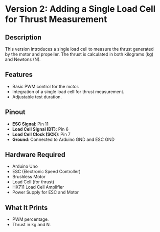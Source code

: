 # Version 2: Adding a Single Load Cell for Thrust Measurement

## Description
This version introduces a single load cell to measure the thrust generated by the motor and propeller. The thrust is calculated in both kilograms (kg) and Newtons (N).

## Features
- Basic PWM control for the motor.
- Integration of a single load cell for thrust measurement.
- Adjustable test duration.

## Pinout
- **ESC Signal**: Pin 11
- **Load Cell Signal (DT)**: Pin 6
- **Load Cell Clock (SCK)**: Pin 7
- **Ground**: Connected to Arduino GND and ESC GND

## Hardware Required
- Arduino Uno
- ESC (Electronic Speed Controller)
- Brushless Motor
- Load Cell (for thrust)
- HX711 Load Cell Amplifier
- Power Supply for ESC and Motor

## What It Prints
- PWM percentage.
- Thrust in kg and N.